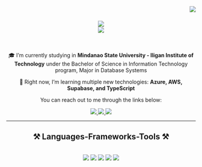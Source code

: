 <img align="right" src="https://visitor-badge.laobi.icu/badge?page_id=Rikuron.Rikuron" />

<h1 align="center">
        <img src="https://readme-typing-svg.herokuapp.com/?font=Righteous&size=35&center=true&vCenter=true&width=500&height=70&duration=2000&pause=1000000&lines=Hi+There!+👋+I'm+Josh+Eugenio,;" />
    <br />
    <img src="https://readme-typing-svg.herokuapp.com/?font=Righteous&size=35&center=true&vCenter=true&width=500&height=70&duration=4000&pause=1500&lines=a+Fullstack+Developer!;+an+aspiring+AI/ML+Specialist!;+an+aspiring+Game+Developer!;+an+aspiring+Cloud+Engineer;+a+Quantum+Computing+Enthusiast!;" />
</h1>

<br/>

<div align="center">
 
 🎓 I’m currently studying in **Mindanao State University - Iligan Institute of Technology** under the Bachelor of Science in Information Technology program, Major in Database Systems
 
 🌱 Right now, I’m learning multiple new technologies: **Azure, AWS, Supabase, and TypeScript**

You can reach out to me through the links below:

 </div>
 
<div align="center"> 
  <a href="mailto:josheugenio65@gmail.com">
    <img src="https://img.shields.io/badge/Gmail-333333?style=for-the-badge&logo=gmail&logoColor=red" />
  </a>
  <a href="https://www.linkedin.com/in/josh-eugenio-43148332b/" target="_blank">
    <img src="https://img.shields.io/badge/LinkedIn-0077B5?style=for-the-badge&logo=LinkedIn&logoColor=white" target="_blank" />
  </a>
  <a href="https://rikuron.github.io/Web-Portfolio/" target="_blank">
     <img src="https://img.shields.io/badge/Portfolio-FF5722?style=for-the-badge&logo=todoist&logoColor=white" target="_blank" />
  </a>
</div>

 <hr/>
 
<h2 align="center">⚒️ Languages-Frameworks-Tools ⚒️</h2>
<br/>
<div align="center">
    <img id="web-dev" src="https://skillicons.dev/icons?i=html,css,js,react,typescript,nodejs,php,express,jquery,npm,postman,tailwind,vite" />
    <img id="programming" src="https://skillicons.dev/icons?i=java,py,androidstudio,dart,flutter,idea,pycharm" />
    <img id="database-and-data-analysis" src="https://skillicons.dev/icons?i=mysql,redis,mongodb,r,sklearn" />
    <img id="other-tools" src="https://skillicons.dev/icons?i=bash,figma,gcp,git,md,notion,ps,svg,vercel,vscode,windows,ubuntu" />
    <img id="socials" src="https://skillicons.dev/icons?i=discord,github,gmail,instagram,linkedin,stackoverflow" />
</div>

